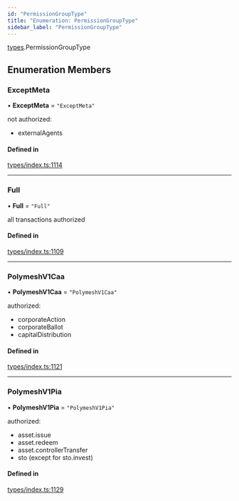 ```yaml
---
id: "PermissionGroupType"
title: "Enumeration: PermissionGroupType"
sidebar_label: "PermissionGroupType"
---
```


[types](../../../modules/Types/Types.md).PermissionGroupType

## Enumeration Members

### ExceptMeta

• **ExceptMeta** = ``"ExceptMeta"``

not authorized:
  - externalAgents

#### Defined in

[types/index.ts:1114](https://github.com/PolymeshAssociation/polymesh-sdk/blob/2c78f6c34/src/types/index.ts#L1114)

___

### Full

• **Full** = ``"Full"``

all transactions authorized

#### Defined in

[types/index.ts:1109](https://github.com/PolymeshAssociation/polymesh-sdk/blob/2c78f6c34/src/types/index.ts#L1109)

___

### PolymeshV1Caa

• **PolymeshV1Caa** = ``"PolymeshV1Caa"``

authorized:
  - corporateAction
  - corporateBallot
  - capitalDistribution

#### Defined in

[types/index.ts:1121](https://github.com/PolymeshAssociation/polymesh-sdk/blob/2c78f6c34/src/types/index.ts#L1121)

___

### PolymeshV1Pia

• **PolymeshV1Pia** = ``"PolymeshV1Pia"``

authorized:
  - asset.issue
  - asset.redeem
  - asset.controllerTransfer
  - sto (except for sto.invest)

#### Defined in

[types/index.ts:1129](https://github.com/PolymeshAssociation/polymesh-sdk/blob/2c78f6c34/src/types/index.ts#L1129)
